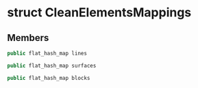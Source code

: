 # struct CleanElementsMappings


## Members

```cpp
public flat_hash_map lines

```

```cpp
public flat_hash_map surfaces

```

```cpp
public flat_hash_map blocks

```



